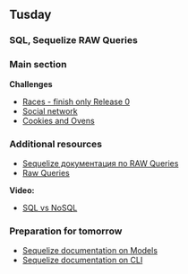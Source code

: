## Tusday


### SQL, Sequelize RAW Queries
### Main section

**Challenges**
- [Races - finish only Release 0](https://github.com/Elbrus-Bootcamp/p1-sql-sequelize-races/tree/master-eng)
- [Social network](https://github.com/Elbrus-Bootcamp/p1-sql-core-social/tree/master-eng)
- [Cookies and Ovens](https://github.com/Elbrus-Bootcamp/p1-sql-sequelize-cookies/tree/master-eng)


### Additional resources

- [Sequelize документация по RAW Queries](https://sequelize.org/master/manual/raw-queries.html)
- [Raw Queries](https://runebook.dev/en/docs/sequelize/manual/raw-queries)


**Video:**
- [SQL vs NoSQL](https://www.youtube.com/watch?v=ZS_kXvOeQ5Y&t=770s)


### Preparation for tomorrow

- [Sequelize documentation on Models](https://sequelize.org/master/manual/model-basics.html)
- [Sequelize documentation on CLI](https://sequelize.org/master/manual/migrations.html)

